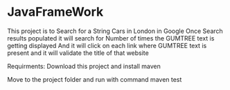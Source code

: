 # JavaFrameWork
This project is to Search for a String Cars in London in Google
Once Search results populated it will search for Number of times the GUMTREE text is getting displayed
And it will click on each link where GUMTREE text is present and it will validate the title of that website

Requirments:
Download this project and install maven

Move to the project folder and run with command maven test
